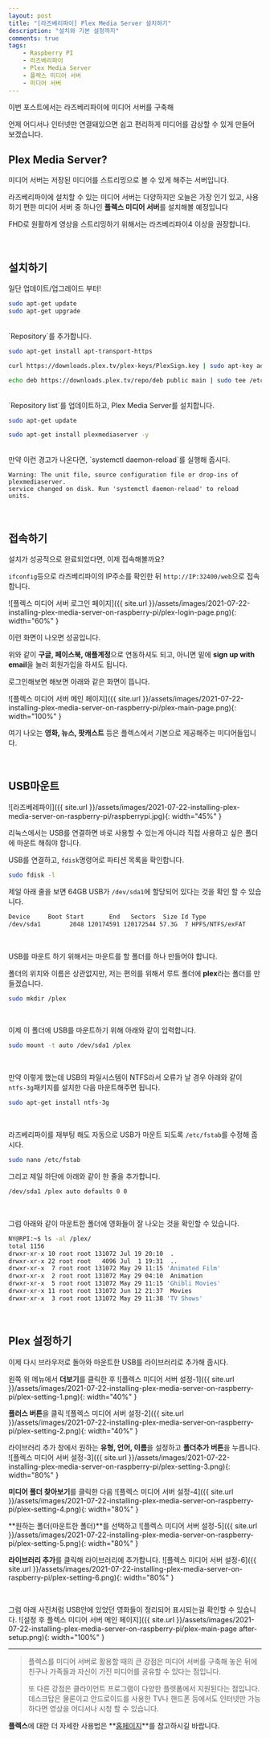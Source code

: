 ```yaml
---
layout: post
title: "[라즈베리파이] Plex Media Server 설치하기"
description: "설치와 기본 설정까지"
comments: true
tags:
    - Raspberry PI
    - 라즈베리파이
    - Plex Media Server
    - 플렉스 미디어 서버
    - 미디어 서버
---
```


이번 포스트에서는 라즈베리파이에 미디어 서버를 구축해

언제 어디서나 인터넷만 연결돼있으면 쉽고 편리하게 미디어를 감상할 수 있게 만들어 보겠습니다.

## Plex Media Server?

미디어 서버는 저장된 미디어를 스트리밍으로 볼 수 있게 해주는 서버입니다.

라즈베리파이에 설치할 수 있는 미디어 서버는 다양하지만 오늘은 가장 인기 있고, 사용하기 편한 미디어 서버 중 하나인 **플렉스 미디어 서버**를 설치해볼 예정입니다

FHD로 원활하게 영상을 스트리밍하기 위해서는 라즈베리파이4 이상을 권장합니다.

<br>

## 설치하기

일단 업데이트/업그레이드 부터!

```bash
sudo apt-get update
sudo apt-get upgrade
```

<br>
`Repository`를 추가합니다.

```bash
sudo apt-get install apt-transport-https

curl https://downloads.plex.tv/plex-keys/PlexSign.key | sudo apt-key add -

echo deb https://downloads.plex.tv/repo/deb public main | sudo tee /etc/apt/sources.list.d/plexmediaserver.list
```

<br>
`Repository list`를 업데이트하고, Plex Media Server를 설치합니다.

```bash
sudo apt-get update

sudo apt-get install plexmediaserver -y
```

<br>
만약 이런 경고가 나온다면, `systemctl daemon-reload`를 실행해 줍시다.

```
Warning: The unit file, source configuration file or drop-ins of plexmediaserver.
service changed on disk. Run 'systemctl daemon-reload' to reload units.
```

<br>

## 접속하기

설치가 성공적으로 완료되었다면, 이제 접속해볼까요?

`ifconfig`등으로 라즈베리파이의 IP주소를 확인한 뒤 `http://IP:32400/web`으로 접속합니다.

![플렉스 미디어 서버 로그인 페이지]({{ site.url }}/assets/images/2021-07-22-installing-plex-media-server-on-raspberry-pi/plex-login-page.png){: width="60%" }

이런 화면이 나오면 성공입니다.

위와 같이 **구글, 페이스북, 애플계정**으로 연동하셔도 되고, 아니면 밑에 **sign up with email**을 눌러 회원가입을 하셔도 됩니다.

로그인해보면 해보면 아래와 같은 화면이 뜹니다.

![플렉스 미디어 서버 메인 페이지]({{ site.url }}/assets/images/2021-07-22-installing-plex-media-server-on-raspberry-pi/plex-main-page.png){: width="100%" }

여기 나오는 **영화, 뉴스, 팟캐스트** 등은 플렉스에서 기본으로 제공해주는 미디어들입니다.

<br>

## USB마운트

![라즈베레파이]({{ site.url }}/assets/images/2021-07-22-installing-plex-media-server-on-raspberry-pi/raspberrypi.jpg){: width="45%" }

리눅스에서는 USB를 연결하면 바로 사용할 수 있는게 아니라 직접 사용하고 싶은 폴더에 마운트 해줘야 합니다.

USB를 연결하고,
`fdisk`명령어로 파티션 목록을 확인합니다.

```bash
sudo fdisk -l
```

제일 아래 줄을 보면 64GB USB가 `/dev/sda1`에 할당되어 있다는 것을 확인 할 수 있습니다.

```bash
Device     Boot Start       End   Sectors  Size Id Type
/dev/sda1        2048 120174591 120172544 57.3G  7 HPFS/NTFS/exFAT
```

<br>

USB를 마운트 하기 위해서는 마운트를 할 폴더를 하나 만들어야 합니다.

폴더의 위치와 이름은 상관없지만, 저는 편의를 위해서 루트 폴더에 **plex**라는 폴더를 만들겠습니다.

```bash
sudo mkdir /plex
```

<br>

이제 이 폴더에 USB를 마운트하기 위해 아래와 같이 입력합니다.

```bash
sudo mount -t auto /dev/sda1 /plex
```

<br>

만약 이렇게 했는데 USB의 파일시스템이 NTFS라서 오류가 날 경우 아래와 같이 `ntfs-3g`패키지를 설치한 다음 마운트해주면 됩니다.

```bash
sudo apt-get install ntfs-3g
```

<br>

라즈베리파이를 재부팅 해도 자동으로 USB가 마운트 되도록 `/etc/fstab`를 수정해 줍시다.

```bash
sudo nano /etc/fstab
```

그리고 제일 하단에 아래와 같이 한 줄을 추가합니다.

```bash
/dev/sda1 /plex auto defaults 0 0
```

<br>

그럼 아래와 같이 마운트한 폴더에 영화들이 잘 나오는 것을 확인할 수 있습니다.

```bash
NY@RPI:~$ ls -al /plex/
total 1156
drwxr-xr-x 10 root root 131072 Jul 19 20:10  .
drwxr-xr-x 22 root root   4096 Jul  1 19:31  ..
drwxr-xr-x  7 root root 131072 May 29 11:15 'Animated Film'
drwxr-xr-x  2 root root 131072 May 29 04:10  Animation
drwxr-xr-x  5 root root 131072 May 29 11:15 'Ghibli Movies'
drwxr-xr-x 11 root root 131072 Jun 12 21:37  Movies
drwxr-xr-x  3 root root 131072 May 29 11:38 'TV Shows'
```

<br>

## Plex 설정하기

이제 다시 브라우저로 돌아와 마운트한 USB를 라이브러리로 추가해 줍시다.

왼쪽 위 메뉴에서 **더보기**를 클릭한 후
![플렉스 미디어 서버 설정-1]({{ site.url }}/assets/images/2021-07-22-installing-plex-media-server-on-raspberry-pi/plex-setting-1.png){: width="40%" }

**플러스 버튼**을 클릭
![플렉스 미디어 서버 설정-2]({{ site.url }}/assets/images/2021-07-22-installing-plex-media-server-on-raspberry-pi/plex-setting-2.png){: width="40%" }

라이브러리 추가 창에서 원하는 **유형, 언어, 이름**을 설정하고 **폴더추가 버튼**을 누릅니다.
![플렉스 미디어 서버 설정-3]({{ site.url }}/assets/images/2021-07-22-installing-plex-media-server-on-raspberry-pi/plex-setting-3.png){: width="80%" }

**미디어 폴더 찾아보기**를 클릭한 다음
![플렉스 미디어 서버 설정-4]({{ site.url }}/assets/images/2021-07-22-installing-plex-media-server-on-raspberry-pi/plex-setting-4.png){: width="80%" }

**원하는 폴더(마운트한 폴더)**를 선택하고
![플렉스 미디어 서버 설정-5]({{ site.url }}/assets/images/2021-07-22-installing-plex-media-server-on-raspberry-pi/plex-setting-5.png){: width="80%" }

**라이브러리 추가**를 클릭해 라이브러리에 추가합니다.
![플렉스 미디어 서버 설정-6]({{ site.url }}/assets/images/2021-07-22-installing-plex-media-server-on-raspberry-pi/plex-setting-6.png){: width="80%" }

<br>

그럼 아래 사진처럼 USB안에 있었던 영화들이 정리되어 표시되는걸 확인할 수 있습니다.
![설정 후 플렉스 미디어 서버 메인 페이지]({{ site.url }}/assets/images/2021-07-22-installing-plex-media-server-on-raspberry-pi/plex-main-page after-setup.png){: width="100%" }

---

> 플렉스를 미디어 서버로 활용할 때의 큰 강점은 미디어 서버를 구축해 놓은 뒤에 친구나 가족들과 자신이 가진 미디어를 공유할 수 있다는 점입니다.
>
> 또 다른 강점은 클라이언트 프로그램이 다양한 플렛폼에서 지원된다는 점입니다. 데스크탑은 물론이고 안드로이드를 사용한 TV나 핸드폰 등에서도 인터넷만 가능하다면 영상을 어디서나 시청 할 수 있습니다.

**플렉스**에 대한 더 자세한 사용법은 **[홈페이지](https://www.plex.tv/)**를 참고하시길 바랍니다.
